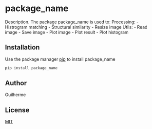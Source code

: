 # package_name

Description. 
The package package_name is used to:
	Processing:
		- Histrogram matching
		- Structural similarity
		- Resize image
	Utils:
		- Read image
		- Save image
		- Plot image
		- Plot result
		- Plot histogram

## Installation

Use the package manager [pip](https://pip.pypa.io/en/stable/) to install package_name

```bash
pip install package_name
```

## Author
Guilherme

## License
[MIT](https://choosealicense.com/licenses/mit/)